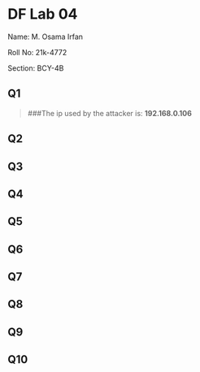 # DF Lab 04
Name: M. Osama Irfan

Roll No: 21k-4772

Section: BCY-4B
## Q1
> ###The ip used by the attacker is: 
> **192.168.0.106** 

## Q2
> 

## Q3


## Q4


## Q5


## Q6


## Q7


## Q8


## Q9


## Q10
